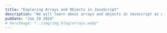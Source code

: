 ```yaml
---
title: "Exploring Arrays and Objects in JavaScript"
description: "We will learn about arrays and objects in Javascript as well as its implementation"
pubDate: "Jan 29 2024"
# heroImage: "../img/img_blog/arrays.webp"
---
```


